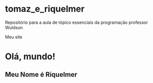 # tomaz_e_riquelmer
Repositório para a aula de tópico essenciais da programação professor Wuldson
<!DOCTYPE html>
<HTml lang="pt-br">
    <head>
        <meta charset="UTF-8">
        <meta name="viewport" content="width-devide-width, initial-scale=1.0">
        </title>Meu site</title>
    </head>
    <body>
        <h1>Olá, mundo!</h1>
        <h2>Meu Nome é Riquelmer</h2>
    </body>
</HTml>
    
</html>
